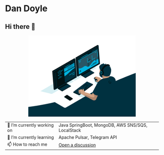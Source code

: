 # Dan Doyle

## Hi there 👋

<p align="center">
  <img src="https://github.com/TheDanielDoyle/TheDanielDoyle/blob/main/images/developer.gif" alt="Dan Doyle" style="width: 70%;">
</p>
  
|  |  |
|---|---|
| 🔭 I’m currently working on | Java SpringBoot, MongoDB, AWS SNS/SQS, LocalStack |
| 🌱 I’m currently learning | Apache Pulsar, Telegram API |
| 📫 How to reach me | [Open a discussion](https://github.com/TheDanielDoyle/TheDanielDoyle/discussions/new/choose "Open a discussion") |

